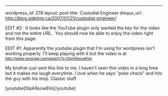 --- 
wordpress_id: 278
layout: post
title: Custodial Engineer
disqus_url: http://blog.sideline.ca/2007/01/21/custodial-engineer/

EDIT #2:  It looks like the YouTube plugin only wanted the key for the video and not the entire URL.  You should now be able to enjoy the video right from this page.

EDIT #1: Apparently the youtube plugin that I'm using for wordpress isn't working properly. I'll keep playing with it but the video is at <font face="Arial" size="2"><a href="http://www.youtube.com/watch?v=SIpA9sow6Vo" onclick="return top.js.OpenExtLink(window,event,this)" target="_blank">http://www.youtube.com/watch?v=SIpA9sow6Vo</a></font>

My brother just sent this link to me.  I haven't seen this video in a long time but it makes me laugh everytime.  I love when he says "poke check" and hits the guy with his mop.  Classic stuff.

[youtube]SIpA9sow6Vo[/youtube]
<font face="Arial" size="2"><a href="http://www.youtube.com/watch?v=SIpA9sow6Vo" onclick="return top.js.OpenExtLink(window,event,this)" target="_blank"></a></font>
